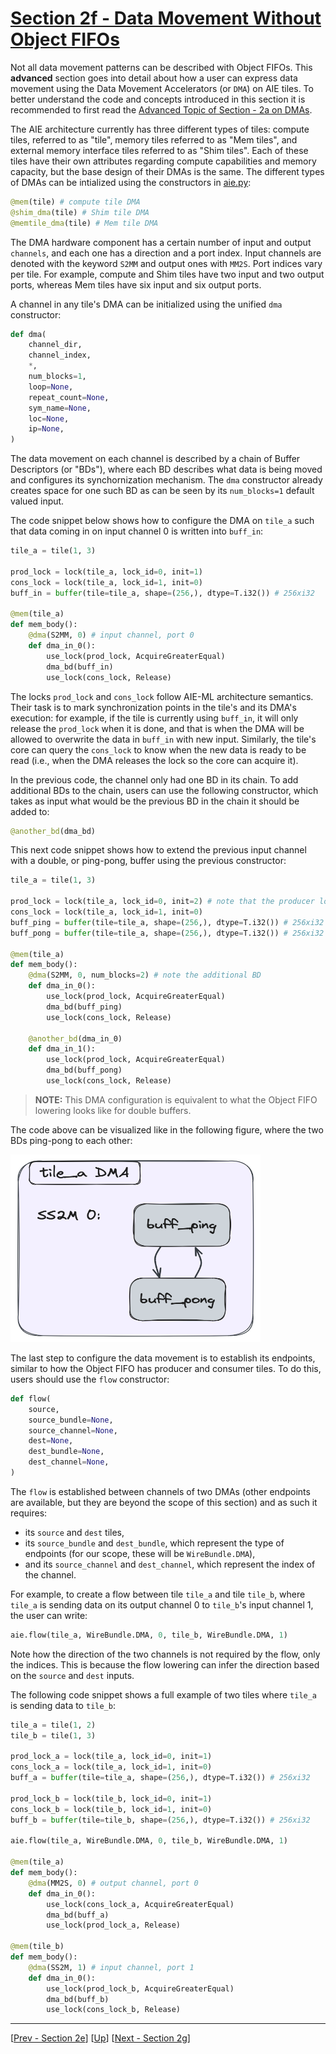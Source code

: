 <!---//===- README.md ---------------------------------------*- Markdown -*-===//
//
// This file is licensed under the Apache License v2.0 with LLVM Exceptions.
// See https://llvm.org/LICENSE.txt for license information.
// SPDX-License-Identifier: Apache-2.0 WITH LLVM-exception
//
// Copyright (C) 2024, Advanced Micro Devices, Inc.
// 
//===----------------------------------------------------------------------===//-->

# <ins>Section 2f - Data Movement Without Object FIFOs</ins>

Not all data movement patterns can be described with Object FIFOs. This **advanced** section goes into detail about how a user can express data movement using the Data Movement Accelerators (or `DMA`) on AIE tiles. To better understand the code and concepts introduced in this section it is recommended to first read the [Advanced Topic of Section - 2a on DMAs](../section-2a/README.md/#advanced-topic--data-movement-accelerators).

The AIE architecture currently has three different types of tiles: compute tiles, referred to as "tile", memory tiles referred to as "Mem tiles", and external memory interface tiles referred to as "Shim tiles". Each of these tiles have their own attributes regarding compute capabilities and memory capacity, but the base design of their DMAs is the same. The different types of DMAs can be intialized using the constructors in [aie.py](../../../python/dialects/aie.py):
```python
@mem(tile) # compute tile DMA
@shim_dma(tile) # Shim tile DMA
@memtile_dma(tile) # Mem tile DMA
```

The DMA hardware component has a certain number of input and output `channels`, and each one has a direction and a port index. Input channels are denoted with the keyword `S2MM` and output ones with `MM2S`. Port indices vary per tile. For example, compute and Shim tiles have two input and two output ports, whereas Mem tiles have six input and six output ports.

A channel in any tile's DMA can be initialized using the unified `dma` constructor:
```python
def dma(
    channel_dir,
    channel_index,
    *,
    num_blocks=1,
    loop=None,
    repeat_count=None,
    sym_name=None,
    loc=None,
    ip=None,
)
```

The data movement on each channel is described by a chain of Buffer Descriptors (or "BDs"), where each BD describes what data is being moved and configures its synchornization mechanism. The `dma` constructor already creates space for one such BD as can be seen by its `num_blocks=1` default valued input.

The code snippet below shows how to configure the DMA on `tile_a` such that data coming in on input channel 0 is written into `buff_in`:
```python
tile_a = tile(1, 3)

prod_lock = lock(tile_a, lock_id=0, init=1)
cons_lock = lock(tile_a, lock_id=1, init=0)
buff_in = buffer(tile=tile_a, shape=(256,), dtype=T.i32()) # 256xi32

@mem(tile_a)
def mem_body():
    @dma(S2MM, 0) # input channel, port 0
    def dma_in_0():
        use_lock(prod_lock, AcquireGreaterEqual)
        dma_bd(buff_in)
        use_lock(cons_lock, Release)
```
The locks `prod_lock` and `cons_lock` follow AIE-ML architecture semantics. Their task is to mark synchronization points in the tile's and its DMA's execution: for example, if the tile is currently using `buff_in`, it will only release the `prod_lock` when it is done, and that is when the DMA will be allowed to overwrite the data in `buff_in` with new input. Similarly, the tile's core can query the `cons_lock` to know when the new data is ready to be read (i.e., when the DMA releases the lock so the core can acquire it).

In the previous code, the channel only had one BD in its chain. To add additional BDs to the chain, users can use the following constructor, which takes as input what would be the previous BD in the chain it should be added to:
```python
@another_bd(dma_bd)
```

This next code snippet shows how to extend the previous input channel with a double, or ping-pong, buffer using the previous constructor:
```python
tile_a = tile(1, 3)

prod_lock = lock(tile_a, lock_id=0, init=2) # note that the producer lock now has 2 tokens
cons_lock = lock(tile_a, lock_id=1, init=0)
buff_ping = buffer(tile=tile_a, shape=(256,), dtype=T.i32()) # 256xi32
buff_pong = buffer(tile=tile_a, shape=(256,), dtype=T.i32()) # 256xi32

@mem(tile_a)
def mem_body():
    @dma(S2MM, 0, num_blocks=2) # note the additional BD
    def dma_in_0():
        use_lock(prod_lock, AcquireGreaterEqual)
        dma_bd(buff_ping)
        use_lock(cons_lock, Release)

    @another_bd(dma_in_0)
    def dma_in_1():
        use_lock(prod_lock, AcquireGreaterEqual)
        dma_bd(buff_pong)
        use_lock(cons_lock, Release)
```
> **NOTE:**  This DMA configuration is equivalent to what the Object FIFO lowering looks like for double buffers.

The code above can be visualized like in the following figure, where the two BDs ping-pong to each other:

<img src="../../assets/DMA_BDs.png" height=300 width="400">

The last step to configure the data movement is to establish its endpoints, similar to how the Object FIFO has producer and consumer tiles. To do this, users should use the `flow` constructor:
```python
def flow(
    source,
    source_bundle=None,
    source_channel=None,
    dest=None,
    dest_bundle=None,
    dest_channel=None,
)
```
The `flow` is established between channels of two DMAs (other endpoints are available, but they are beyond the scope of this section) and as such it requires:
* its `source` and `dest` tiles,
* its `source_bundle` and `dest_bundle`, which represent the type of endpoints (for our scope, these will be `WireBundle.DMA`),
* and its `source_channel` and `dest_channel`, which represent the index of the channel.

For example, to create a flow between tile `tile_a` and tile `tile_b`, where `tile_a` is sending data on its output channel 0 to `tile_b`'s input channel 1, the user can write:
```python
aie.flow(tile_a, WireBundle.DMA, 0, tile_b, WireBundle.DMA, 1)
```
Note how the direction of the two channels is not required by the flow, only the indices. This is because the flow lowering can infer the direction based on the `source` and `dest` inputs.

The following code snippet shows a full example of two tiles where `tile_a` is sending data to `tile_b`:
```python
tile_a = tile(1, 2)
tile_b = tile(1, 3)

prod_lock_a = lock(tile_a, lock_id=0, init=1)
cons_lock_a = lock(tile_a, lock_id=1, init=0)
buff_a = buffer(tile=tile_a, shape=(256,), dtype=T.i32()) # 256xi32

prod_lock_b = lock(tile_b, lock_id=0, init=1)
cons_lock_b = lock(tile_b, lock_id=1, init=0)
buff_b = buffer(tile=tile_b, shape=(256,), dtype=T.i32()) # 256xi32

aie.flow(tile_a, WireBundle.DMA, 0, tile_b, WireBundle.DMA, 1)

@mem(tile_a)
def mem_body():
    @dma(MM2S, 0) # output channel, port 0
    def dma_in_0():
        use_lock(cons_lock_a, AcquireGreaterEqual)
        dma_bd(buff_a)
        use_lock(prod_lock_a, Release)

@mem(tile_b)
def mem_body():
    @dma(SS2M, 1) # input channel, port 1
    def dma_in_0():
        use_lock(prod_lock_b, AcquireGreaterEqual)
        dma_bd(buff_b)
        use_lock(cons_lock_b, Release)
```

-----
[[Prev - Section 2e](../section-2e/)] [[Up](..)] [[Next - Section 2g](../section-2g/)]
